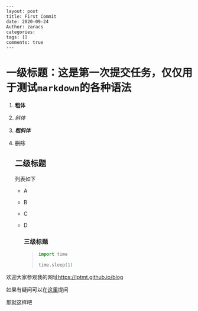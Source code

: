 ```
---
layout: post
title: First Commit
date: 2020-09-24
Author: zaracs
categories: 
tags: []
comments: true
--- 
```

# 一级标题：这是第一次提交任务，仅仅用于测试`markdown`的各种语法

1. **粗体**

2. *斜体*

3. ***粗斜体***

4. ~~删除~~

   ## 二级标题

   列表如下

   - A

   - B

   - C

   - D

     ### 三级标题

     > ```python
     > import time
     > 
     > time.sleep(1)
     > ```

欢迎大家参观我的网址<https://iptmt.github.io/blog>

如果有疑问可以在[这里](https://github.com/iptmt/)提问

那就这样吧

[^1]: a footnote

